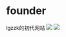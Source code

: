 # founder
lgzzk的初代网站
![](https://cdn.jsdelivr.net/gh/lgzzk1024/lgzzk@main/1.jpg)
![](https://cdn.jsdelivr.net/gh/lgzzk1024/lgzzk@main/2.png)
